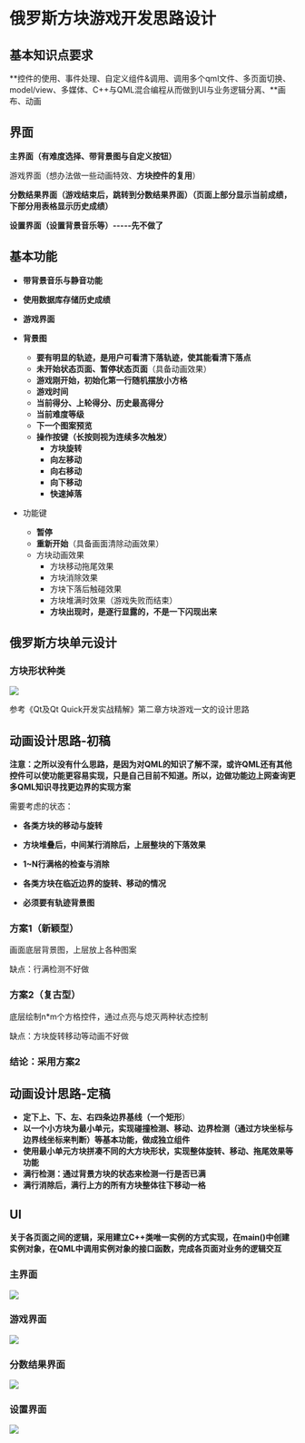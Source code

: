 # 俄罗斯方块游戏开发思路设计

## 基本知识点要求

**控件的使用、事件处理、自定义组件&调用、调用多个qml文件、多页面切换、model/view、多媒体、C++与QML混合编程从而做到UI与业务逻辑分离、**画布、动画



## 界面

**主界面（有难度选择、带背景图与自定义按钮）**

游戏界面（想办法做一些动画特效、**方块控件的复用**）

**分数结果界面（游戏结束后，跳转到分数结果界面）（页面上部分显示当前成绩，下部分用表格显示历史成绩）**

**设置界面（设置背景音乐等）-----先不做了**





## 基本功能

- **带背景音乐与静音功能**

- **使用数据库存储历史成绩**

- **游戏界面**
- **背景图**
    - **要有明显的轨迹，是用户可看清下落轨迹，使其能看清下落点**
  - **未开始状态页面、暂停状态页面**（具备动画效果）
  - **游戏刚开始，初始化第一行随机摆放小方格**
  - **游戏时间**
  - **当前得分、上轮得分、历史最高得分**
  - **当前难度等级**
  - **下一个图案预览**
  - **操作按键（长按则视为连续多次触发）**
    - **方块旋转**
    - **向左移动**
    - **向右移动**
    - **向下移动**
    - **快速掉落**
  
- 功能键
    - **暂停**
    - **重新开始**（具备画面清除动画效果）
  - 方块动画效果
    - 方块移动拖尾效果
    - 方块消除效果
    - 方块下落后触碰效果
    - 方块堆满时效果（游戏失败而结束）
    - **方块出现时，是逐行显露的，不是一下闪现出来**



## 俄罗斯方块单元设计

### 方块形状种类

![](.\图片\网络游戏参考图.bmp)





参考《Qt及Qt Quick开发实战精解》第二章方块游戏一文的设计思路





## 动画设计思路-初稿

**注意：之所以没有什么思路，是因为对QML的知识了解不深，或许QML还有其他控件可以使功能更容易实现，只是自己目前不知道。所以，边做功能边上网查询更多QML知识寻找更边界的实现方案**



需要考虑的状态：

- **各类方块的移动与旋转**

- **方块堆叠后，中间某行消除后，上层整块的下落效果**

- **1~N行满格的检查与消除**

- **各类方块在临近边界的旋转、移动的情况**

- **必须要有轨迹背景图**

  

### 方案1（新颖型）

画面底层背景图，上层放上各种图案

缺点：行满检测不好做

### 方案2（复古型）

底层绘制n*m个方格控件，通过点亮与熄灭两种状态控制

缺点：方块旋转移动等动画不好做

### 结论：采用方案2







## 动画设计思路-定稿

- **定下上、下、左、右四条边界基线（一个矩形**）
- **以一个小方块为最小单元，实现碰撞检测、移动、边界检测（通过方块坐标与边界线坐标来判断）等基本功能，做成独立组件**
- **使用最小单元方块拼凑不同的大方块形状，实现整体旋转、移动、拖尾效果等功能**
- **满行检测：通过背景方块的状态来检测一行是否已满**
- **满行消除后，满行上方的所有方块整体往下移动一格**



## UI

**关于各页面之间的逻辑，采用建立C++类唯一实例的方式实现，在main()中创建实例对象，在QML中调用实例对象的接口函数，完成各页面对业务的逻辑交互**

### 主界面

![](.\图片\主页面.bmp)

### 游戏界面

![](.\图片\游戏页面.bmp)

### 分数结果界面

![](.\图片\分数页面.bmp)

### 设置界面

![](.\图片\设置页面.png)







